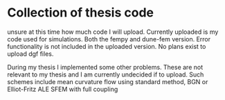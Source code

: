 # Collection of thesis code

unsure at this time how much code I will upload.
Currently uploaded is my code used for simulations. Both the fempy and dune-fem version.
Error functionality is not included in the uploaded version.
No plans exist to upload dgf files.

During my thesis I implemented some other problems. These are not relevant to my thesis and I am currently undecided if to upload. Such schemes include
  mean curvature flow
      using standard method, BGN or Elliot-Fritz
  ALE SFEM with full coupling
  
